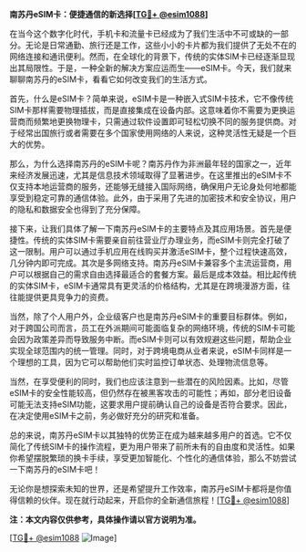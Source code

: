 **南苏丹eSIM卡：便捷通信的新选择[[TG💪+ @esim1088](https://t.me/s/esim1088)]**

在当今这个数字化时代，手机卡和流量卡已经成为了我们生活中不可或缺的一部分。无论是日常通勤、旅行还是工作，这些小小的卡片都为我们提供了无处不在的网络连接和通讯便利。然而，在全球化的背景下，传统的实体SIM卡已经逐渐显现出其局限性。于是，一种全新的解决方案应运而生——eSIM卡。今天，我们就来聊聊南苏丹的eSIM卡，看看它如何改变我们的生活方式。

首先，什么是eSIM卡？简单来说，eSIM卡是一种嵌入式SIM卡技术，它不像传统SIM卡那样需要物理插拔，而是直接集成在设备内部。这意味着你不需要为更换运营商而频繁地更换物理卡，只需通过软件设置即可轻松切换不同的服务提供商。对于经常出国旅行或者需要在多个国家使用网络的人来说，这种灵活性无疑是一个巨大的优势。

那么，为什么选择南苏丹的eSIM卡呢？南苏丹作为非洲最年轻的国家之一，近年来经济发展迅速，尤其是信息技术领域取得了显著进步。在这里推出的eSIM卡不仅支持本地运营商的服务，还能够无缝接入国际网络，确保用户无论身处何地都能享受到稳定可靠的通信体验。此外，由于采用了先进的加密技术和安全协议，用户的隐私和数据安全也得到了充分保障。

接下来，让我们具体了解一下南苏丹eSIM卡的主要特点及其应用场景。首先是便捷性。传统的实体SIM卡需要亲自前往营业厅办理业务，而eSIM卡则完全打破了这一限制。用户可以通过手机应用在线购买并激活eSIM卡，整个过程快速高效，几分钟内即可完成。其次是多网络支持。南苏丹eSIM卡兼容多个主流运营商，用户可以根据自己的需求自由选择最适合的套餐方案。最后是成本效益。相比起传统的实体SIM卡，eSIM卡通常具有更灵活的价格结构，尤其是在跨境漫游方面，往往能提供更具竞争力的资费。

当然，除了个人用户外，企业级客户也是南苏丹eSIM卡的重要目标群体。例如，对于跨国公司而言，员工在外派期间可能面临复杂的网络环境，传统的SIM卡可能会因为政策差异而导致服务中断。而eSIM卡则可以有效规避这些问题，帮助企业实现全球范围内的统一管理。同时，对于跨境电商从业者来说，eSIM卡同样是一个理想的工具，因为它可以帮助他们实时监控订单状态、处理物流信息等。

当然，在享受便利的同时，我们也应该注意到一些潜在的风险因素。比如，尽管eSIM卡的安全性能较高，但仍然存在被黑客攻击的可能性；再如，部分老旧设备可能无法支持eSIM功能，这要求用户提前确认自己的设备是否符合要求。因此，在决定使用eSIM卡之前，务必做好充分的研究和准备。

总的来说，南苏丹eSIM卡以其独特的优势正在成为越来越多用户的首选。它不仅简化了传统SIM卡的操作流程，更为用户带来了前所未有的自由度和灵活性。如果你希望摆脱繁琐的换卡手续，享受更加智能化、个性化的通信体验，那么不妨尝试一下南苏丹的eSIM卡吧！

无论你是想探索未知的世界，还是希望提升工作效率，南苏丹eSIM卡都将是你值得信赖的伙伴。现在就行动起来，开启你的全新通信旅程！[[TG💪+ @esim1088](https://t.me/s/esim1088)]

**注：本文内容仅供参考，具体操作请以官方说明为准。**

[[TG💪+ @esim1088](https://t.me/s/esim1088) ![Image](https://i.postimg.cc/4NQfJmqS/Snipaste-2025-05-13-00-14-12.png)]